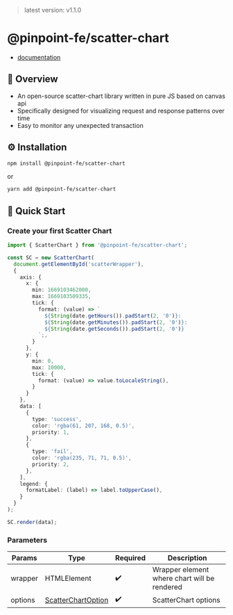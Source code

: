 > latest version: v1.1.0

# @pinpoint-fe/scatter-chart
- [documentation](https://pinpoint-apm.github.io/pinpoint-fe-docs/scatterchart/introduction)

## 🔎 Overview

- An open-source scatter-chart library written in pure JS based on canvas api
- Specifically designed for visualizing request and response patterns over time
- Easy to monitor any unexpected transaction

## ⚙️ Installation
```sh
npm install @pinpoint-fe/scatter-chart
```

or 

```sh
yarn add @pinpoint-fe/scatter-chart
```

## 🚀 Quick Start

### Create your first Scatter Chart

```typescript
import { ScatterChart } from '@pinpoint-fe/scatter-chart';

const SC = new ScatterChart(
  document.getElementById('scatterWrapper'), 
  {
    axis: {
      x: {
        min: 1669103462000,
        max: 1669103509335,
        tick: {
          format: (value) => `
            ${String(date.getHours()).padStart(2, '0')}:
            ${String(date.getMinutes()).padStart(2, '0')}:
            ${String(date.getSeconds()).padStart(2, '0')}
          `;,
        }
      },
      y: {
        min: 0,
        max: 10000,
        tick: {
          format: (value) => value.toLocaleString(),
        }
      }
    },
    data: [
      {
        type: 'success',
        color: 'rgba(61, 207, 168, 0.5)',
        priority: 1,
      },
      {
        type: 'fail',
        color: 'rgba(235, 71, 71, 0.5)',
        priority: 2,
      },
    ],
    legend: {
      formatLabel: (label) => label.toUpperCase(),
    }
  }
);

SC.render(data);
```

### Parameters

| Params | Type | Required | Description |
| --- | --- | --- | --- |
| wrapper | HTMLElement | ✔️ | Wrapper element where chart will be rendered |
| options | <a href="https://pinpoint-apm.github.io/pinpoint-fe-docs/scatterchart/guide/options">ScatterChartOption</a> | ✔️ | ScatterChart options |
